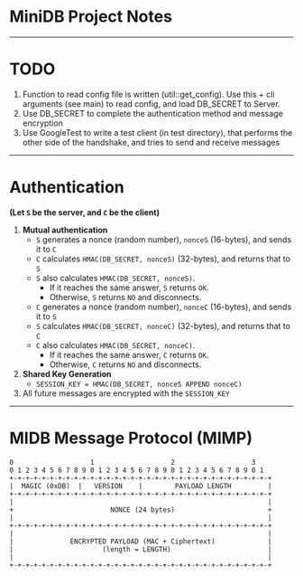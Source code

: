 MiniDB Project Notes
====

---
# TODO

1) Function to read config file is written (util::get_config). Use this + cli arguments (see main) to read config, and load DB_SECRET to Server.
2) Use DB_SECRET to complete the authentication method and message encryption
3) Use GoogleTest to write a test client (in test directory), that performs the other side of the handshake, and tries to send and receive messages

---
# Authentication

**(Let `S` be the server, and `C` be the client)**

1) **Mutual authentication**
    * `S` generates a nonce (random number), `nonceS` (16-bytes), and sends it to `C`
    * `C` calculates `HMAC(DB_SECRET, nonceS)` (32-bytes), and returns that to `S`
    * `S` also calculates `HMAC(DB_SECRET, nonceS)`. 
      * If it reaches the same answer, `S` returns `OK`. 
      * Otherwise, `S` returns `NO` and disconnects.
    * `C` generates a nonce (random number), `nonceC` (16-bytes), and sends it to `S`
    * `S` calculates `HMAC(DB_SECRET, nonceC)` (32-bytes), and returns that to `C`
    * `C` also calculates `HMAC(DB_SECRET, nonceC)`. 
      * If it reaches the same answer, `C` returns `OK`. 
      * Otherwise, `C` returns `NO` and disconnects.
2) **Shared Key Generation**
    * `SESSION_KEY = HMAC(DB_SECRET, nonceS APPEND nonceC)`
3) All future messages are encrypted with the `SESSION_KEY`

---
# MIDB Message Protocol (MIMP)

```
0                   1                   2                   3
0 1 2 3 4 5 6 7 8 9 0 1 2 3 4 5 6 7 8 9 0 1 2 3 4 5 6 7 8 9 0 1
+-+-+-+-+-+-+-+-+-+-+-+-+-+-+-+-+-+-+-+-+-+-+-+-+-+-+-+-+-+-+-+-+
|  MAGIC (0xDB)  |   VERSION    |        PAYLOAD LENGTH         |
+-+-+-+-+-+-+-+-+-+-+-+-+-+-+-+-+-+-+-+-+-+-+-+-+-+-+-+-+-+-+-+-+
|                                                               |
+                        NONCE (24 bytes)                       +
|                                                               |
+-+-+-+-+-+-+-+-+-+-+-+-+-+-+-+-+-+-+-+-+-+-+-+-+-+-+-+-+-+-+-+-+
|                                                               |
|              ENCRYPTED PAYLOAD (MAC + Ciphertext)             |
|                      (length = LENGTH)                        |
|                                                               |
+-+-+-+-+-+-+-+-+-+-+-+-+-+-+-+-+-+-+-+-+-+-+-+-+-+-+-+-+-+-+-+-+
```

